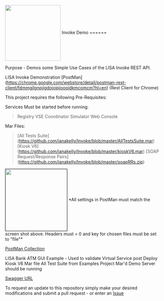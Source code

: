 <img align="center" height="180" src="http://www.weebly.com/uploads/2/4/3/9/24397769/1986986_orig.png">
Invoke Demo
======

Purpose - Demos some Simple Use Cases of the LISA Invoke REST API.

LISA Invoke Demonstration [PostMan] (https://chrome.google.com/webstore/detail/postman-rest-client/fdmmgilgnpjigdojojpjoooidkmcomcm?hl=en) (Rest Client for Chrome)

This project requires the following Pre-Requisites:

Services Must be started before running:
>Registry
>VSE
>Coordinator
>Simulator
>Web Console

Mar Files:
>[All Tests Suite] (https://github.com/ianakelly/Invoke/blob/master/AllTestsSuite.mar)
>[Kiosk V6] (https://github.com/ianakelly/Invoke/blob/master/kioskV6.mar)
>[SOAP Request/Response Pairs] (https://github.com/ianakelly/Invoke/blob/master/soapRRs.zip) 
<img align="center" height="200" border ="1" src=https://raw.githubusercontent.com/ianakelly/Invoke/master/Screenshot%202014-05-06%2008.28.31.png> 
*All settings in PostMan must match the screen shot above.  Headers must = 0 and key for chosen files must be set to "file"*

[PostMan Collection](https://github.com/ianakelly/Invoke/blob/master/Invoke%20Collection.json)

LISA Bank ATM GUI Example - Used to validate Virtual Service post Deploy
Kiosk V6 Mar file
All Test Suite from Examples Project Mar'd
Demo Server should be running

[Swagger URL](http://localhost:1505/api/swagger/)

To request an update to this repository simply make your desired modifications and submit a pull request - or enter an [Issue](https://github.com/ianakelly/Invoke/issues)
